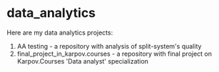 # data_analytics
Here are my data analytics projects:

  1. AA testing - a repository with analysis of split-system's quality
  2. final_project_in_karpov.courses - a repository with final project on Karpov.Courses 'Data analyst' specialization
